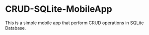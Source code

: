 # CRUD-SQLite-MobileApp
This is a simple mobile app that perform CRUD operations in SQLite Database. 
